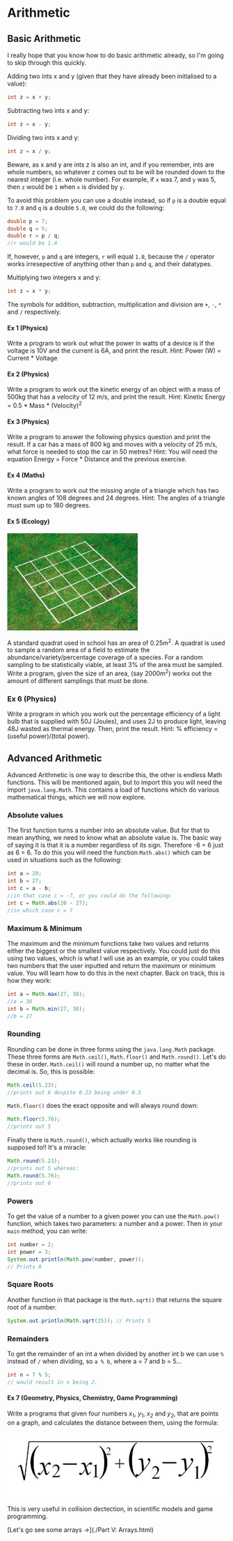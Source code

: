 Arithmetic
===

## Basic Arithmetic
I really hope that you know how to do basic arithmetic already, so I'm going to skip through this quickly.
 
Adding two ints x and y (given that they have already been initialised to a value):

```java
int z = x + y;
```

Subtracting two ints x and y:

```java
int z = x - y;
```

Dividing two ints x and y:

```java
int z = x / y;
```

Beware, as x and y are ints z is also an int, and if you remember, ints are whole numbers, so whatever z comes out to be will be rounded down to the nearest integer (i.e. whole number). For example, if `x` was 7, and `y` was 5, then `z` would be `1` when `x` is divided by `y`.

To avoid this problem you can use a double instead, so if `p` is a double equal to `7.0` and `q` is a double `5.0`, we could do the following:

```java
double p = 7;
double q = 5;
double r = p / q;
//r would be 1.4
```

If, however, `p` and `q` are integers, `r` will equal `1.0`, because the `/` operator works irresepective of anything other than `p` and `q`, and their datatypes.

Multiplying two integers x and y:

```java
int z = x * y;
```

The symbols for addition, subtraction, multiplication and division are `+`, `-`, `*` and `/` respectively.

#### Ex 1 (Physics)
Write a program to work out what the power in watts of a device is if the voltage is 10V and the current is 6A, and print the result.
Hint: Power (W) = Current * Voltage

#### Ex 2 (Physics)
Write a program to work out the kinetic energy of an object with a mass of 500kg that has a velocity of 12 m/s, and print the result.
Hint: Kinetic Energy = 0.5 * Mass * (Velocity)<sup>2</sup>

#### Ex 3 (Physics)
Write a program to answer the following physics question and print the result.  If a car has a mass of 800 kg and moves with a velocity of 25 m/s, what force is needed to stop the car in 50 metres?
Hint: You will need the equation Energy = Force * Distance and the previous exercise.

#### Ex 4 (Maths)
Write a program to work out the missing angle of a triangle which has two known angles of 108 degrees and 24 degrees.
Hint: The angles of a triangle must sum up to 180 degrees.

#### Ex 5 (Ecology)
![A quadrat](../../Images/Chapter-I/Arithmetic/Quadrants.png)

A standard quadrat used in school has an area of 0.25m<sup>2</sup>. A quadrat is used to sample a random area of a field to estimate the abundance/variety/percentage coverage of a species. For a random sampling to be statistically viable, at least 3% of the area must be sampled. Write a program, given the size of an area, (say 2000m<sup>2</sup>) works out the amount of different samplings that must be done.

### Ex 6 (Physics)
Write a program in which you work out the percentage efficiency of a light bulb that is supplied with 50J (Joules), and uses 2J to produce light, leaving 48J wasted as thermal energy. Then, print the result.
Hint: % efficiency = (useful power)/(total power).

## Advanced Arithmetic
Advanced Arithmetic is one way to describe this, the other is endless Math functions. This will be mentioned again, but to import this you will need the import `java.lang.Math`. This contains a load of functions which do various mathematical things, which we will now explore.

### Absolute values
The first function turns a number into an absolute value. But for that to mean anything, we need to know what an absolute value is. The basic way of saying it is that it is a number regardless of its sign. Therefore -6 = 6 just as 6 = 6. To do this you will need the function `Math.abs()` which can be used in situations such as the following:

```java
int a = 20;
int b = 27;
int c = a - b;
//in that case c = -7, or you could do the following:
int c = Math.abs(20 - 27);
//in which case c = 7
```

### Maximum & Minimum
The maximum and the minimum functions take two values and returns either the biggest or the smallest value respectively. You could just do this using two values, which is what I will use as an example, or you could takes two numbers that the user inputted and return the maximum or minimum value. You will learn how to do this in the next chapter. Back on track, this is how they work:

```java
int a = Math.max(27, 38);
//a = 38
int b = Math.min(27, 38);
//b = 27
```

### Rounding
Rounding can be done in three forms using the `java.lang.Math` package. These three forms are `Math.ceil()`, `Math.floor()` and `Math.round()`. Let's do these in order. `Math.ceil()` will round a number up, no matter what the decimal is. So, this is possible:

```java
Math.ceil(5.23);
//prints out 6 despite 0.23 being under 0.5
```

`Math.floor()` does the exact opposite and will always round down:

```java
Math.floor(5.76);
//prints out 5
```

Finally there is `Math.round()`, which actually works like rounding is supposed to!! It's a miracle:

```java
Math.round(5.23);
//prints out 5 whereas:
Math.round(5.76);
//prints out 6
```

### Powers
To get the value of a number to a given power you can use the `Math.pow()` function, which takes two parameters: a number and a power. Then in your `main` method, you can write:

```java
int number = 2;
int power = 3;
System.out.println(Math.pow(number, power));
// Prints 8
```

### Square Roots
Another function in that package is the `Math.sqrt()` that returns the square root of a number.

```java
System.out.println(Math.sqrt(25)); // Prints 5
```

### Remainders
To get the remainder of an int a when divided by another int b we can use `%` instead of `/` when dividing, so `a % b`, where a = 7 and b = 5...

```java
int n = 7 % 5;
// would result in n being 2.
```

#### Ex 7 (Geometry, Physics, Chemistry, Game Programming)
Write a programs that given four numbers *x<sub>1</sub>*, *y<sub>1</sub>*, *x<sub>2</sub>* and *y<sub>2</sub>*, that are points on a graph, and calculates the distance between them, using the formula:

![Distance formula](../../Images/Chapter-I/Arithmetic/calculations_for_points_on_a_graph.png)

This is very useful in collision dectection, in scientific models and game programming.

[Let's go see some arrays &rarr;](./Part V: Arrays.html)

